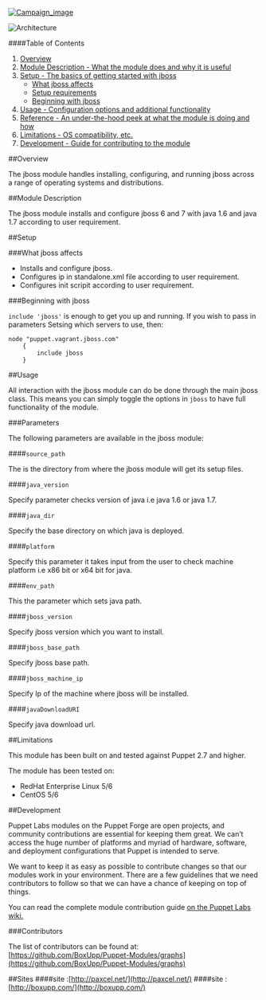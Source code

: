 [![Campaign_image](http://www.boxupp.com/assets/img/boxupp-header1.png)](http://www.boxupp.com/free-module.html)
                                                                       
![Architecture](http://www.boxupp.com/assets/img/jboss.png)

####Table of Contents

1. [Overview](#overview)
2. [Module Description - What the module does and why it is useful](#module-description)
3. [Setup - The basics of getting started with jboss](#setup)
    * [What jboss affects](#what-jboss-affects)
    * [Setup requirements](#setup-requirements)
    * [Beginning with jboss](#beginning-with-jboss)
4. [Usage - Configuration options and additional functionality](#usage)
5. [Reference - An under-the-hood peek at what the module is doing and how](#reference)
5. [Limitations - OS compatibility, etc.](#limitations)
6. [Development - Guide for contributing to the module](#development)

##Overview

The jboss module handles installing, configuring, and running jboss across a range of operating systems and distributions.



##Module Description

The jboss module installs and configure jboss 6 and 7 with java 1.6 and java 1.7 according to user requirement.

	
##Setup

###What jboss affects

* Installs and configure jboss.
* Configures ip in standalone.xml file according to user requirement.
* Configures init scripit according to user requirement.


###Beginning with jboss

`include 'jboss'` is enough to get you up and running.  If you wish to pass in
parameters Setsing which servers to use, then:

```puppet
node "puppet.vagrant.jboss.com" 
    {
        include jboss 
    }
```

##Usage

All interaction with the jboss module can do be done through the main jboss class.
This means you can simply toggle the options in `jboss` to have full functionality of the module.


###Parameters

The following parameters are available in the jboss module:

####`source_path`

The is the directory from  where the jboss module will get its setup files.

####`java_version`

Specify parameter checks version of java i.e java 1.6  or java 1.7.

####`java_dir`

Specify the base directory on which java is deployed.

####`platform`

Specify  this parameter it takes input from the user to check machine platform i.e x86 bit or x64 bit for java.

####`env_path`

This the parameter which sets java path.

####`jboss_version`

Specify jboss version which you want to install. 

####`jboss_base_path`

Specify jboss base path.

####`jboss_machine_ip`

Specify Ip of the machine where  jboss will be installed.

####`javaDownloadURI`

 Specify java download url.


##Limitations

This module has been built on and tested against Puppet 2.7 and higher.

The module has been tested on:

* RedHat Enterprise Linux 5/6
* CentOS 5/6


##Development

Puppet Labs modules on the Puppet Forge are open projects, and community
contributions are essential for keeping them great. We can’t access the
huge number of platforms and myriad of hardware, software, and deployment
configurations that Puppet is intended to serve.

We want to keep it as easy as possible to contribute changes so that our
modules work in your environment. There are a few guidelines that we need
contributors to follow so that we can have a chance of keeping on top of things.

You can read the complete module contribution guide [on the Puppet Labs wiki.](http://projects.puppetlabs.com/projects/module-site/wiki/Module_contributing)

###Contributors

The list of contributors can be found at: [https://github.com/BoxUpp/Puppet-Modules/graphs](https://github.com/BoxUpp/Puppet-Modules/graphs)

##Sites
####site :[http://paxcel.net/](http://paxcel.net/) 
####site :[http://boxupp.com/](http://boxupp.com/)
